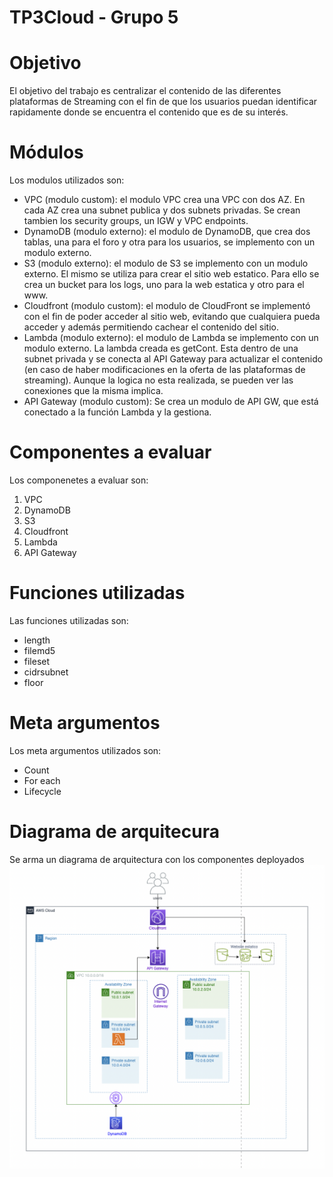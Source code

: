 # TP3Cloud - Grupo 5

# Objetivo
El objetivo del trabajo es centralizar el contenido de las diferentes plataformas de Streaming con el fin de que los usuarios puedan identificar rapidamente donde se encuentra el contenido que es de su interés.

# Módulos

Los modulos utilizados son:
- VPC (modulo custom): el modulo VPC crea una VPC con dos AZ. En cada AZ crea una subnet publica y dos subnets privadas. Se crean tambien los security groups, un IGW y VPC endpoints.
- DynamoDB (modulo externo): el modulo de DynamoDB, que crea dos tablas, una para el foro y otra para los usuarios, se implemento con un modulo externo.
- S3 (modulo externo): el modulo de S3 se implemento con un modulo externo. El mismo se utiliza para crear el sitio web estatico. Para ello se crea un bucket para los logs, uno para la web estatica y otro para el www.
- Cloudfront (modulo custom): el modulo de CloudFront se implementó con el fin de poder acceder al sitio web, evitando que cualquiera pueda acceder y además permitiendo cachear el contenido del sitio.
- Lambda (modulo externo): el modulo de Lambda se implemento con un modulo externo. La lambda creada es getCont. Esta dentro de una subnet privada y se conecta al API Gateway para actualizar el contenido (en caso de haber modificaciones en la oferta de las plataformas de streaming). Aunque la logica no esta realizada, se pueden ver las conexiones que la misma implica.  
- API Gateway (modulo custom): Se crea un modulo de API GW, que está conectado a la función Lambda y la gestiona.

# Componentes a evaluar
Los componenetes a evaluar son:
1. VPC
2. DynamoDB
3. S3
4. Cloudfront
5. Lambda
6. API Gateway

# Funciones utilizadas
Las funciones utilizadas son:
- length
- filemd5
- fileset
- cidrsubnet
- floor

# Meta argumentos
Los meta argumentos utilizados son:
- Count
- For each
- Lifecycle

# Diagrama de arquitecura
Se arma un diagrama de arquitectura con los componentes deployados
![image](Diagrama.png) 



